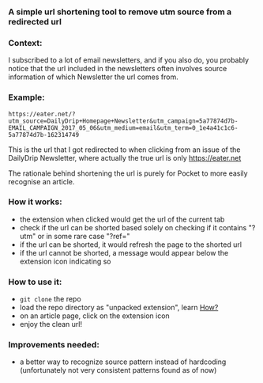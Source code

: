 ### A simple url shortening tool to remove utm source from a redirected url

### Context:
I subscribed to a lot of email newsletters, and if you also do, you probably notice that the url included in the newsletters often involves source information of which Newsletter the url comes from.
### Example:
`https://eater.net/?utm_source=DailyDrip+Homepage+Newsletter&utm_campaign=5a77874d7b-EMAIL_CAMPAIGN_2017_05_06&utm_medium=email&utm_term=0_1e4a41c1c6-5a77874d7b-162314749`

This is the url that I got redirected to when clicking from an issue of the DailyDrip Newsletter, where actually the true url is only https://eater.net

The rationale behind shortening the url is purely for Pocket to more easily recognise an article.

### How it works:
* the extension when clicked would get the url of the current tab
* check if the url can be shorted based solely on checking if it contains "?utm" or in some rare case "?ref="
* if the url can be shorted, it would refresh the page to the shorted url
* if the url cannot be shorted, a message would appear below the extension icon indicating so

### How to use it:
* `git clone` the repo
* load the repo directory as "unpacked extension", learn [How?](https://developer.chrome.com/extensions/getstarted#unpacked)
* on an article page, click on the extension icon
* enjoy the clean url!

### Improvements needed:
* a better way to recognize source pattern instead of hardcoding (unfortunately not very consistent patterns found as of now)
